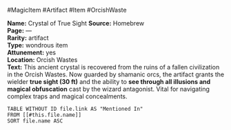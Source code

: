 #MagicItem #Artifact #Item #OrcishWaste 

 **Name:** Crystal of True Sight
**Source:** Homebrew  
**Page:** —  
**Rarity:** artifact  
**Type:** wondrous item  
**Attunement:** yes  
**Location:** Orcish Wastes  
**Text:**  This ancient crystal is recovered from the ruins of a fallen civilization in the Orcish Wastes. Now guarded by shamanic orcs, the artifact grants the wielder **true sight (30 ft)** and the ability to **see through all illusions and magical obfuscation** cast by the wizard antagonist. Vital for navigating complex traps and magical concealments.

```dataview
TABLE WITHOUT ID file.link AS "Mentioned In"
FROM [[#this.file.name]]
SORT file.name ASC
```
